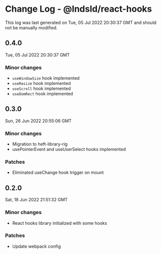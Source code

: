 # Change Log - @lndsld/react-hooks

This log was last generated on Tue, 05 Jul 2022 20:30:37 GMT and should not be manually modified.

## 0.4.0
Tue, 05 Jul 2022 20:30:37 GMT

### Minor changes

- `useWindowSize` hook implemented
- `useResize` hook implemented
- `useScroll` hook implemented
- `useDomRect` hook implemented

## 0.3.0
Sun, 26 Jun 2022 20:55:06 GMT

### Minor changes

- Migration to heft-library-rig
- usePointerEvent and useUserSelect hooks implemented

### Patches

- Eliminated useChange hook trigger on mount

## 0.2.0
Sat, 18 Jun 2022 21:51:32 GMT

### Minor changes

- React hooks library initialized with some hooks

### Patches

- Update webpack config

